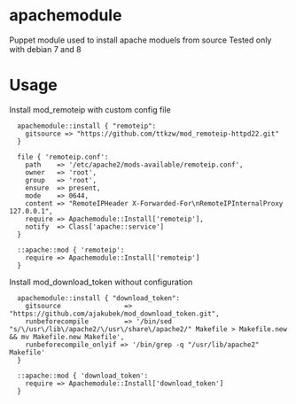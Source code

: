 # apachemodule
Puppet module used to install apache moduels from source
Tested only with debian 7 and 8

# Usage
Install mod_remoteip with custom config file
```Puppet
  apachemodule::install { "remoteip":
    gitsource => "https://github.com/ttkzw/mod_remoteip-httpd22.git"
  }

  file { 'remoteip.conf':
    path    => '/etc/apache2/mods-available/remoteip.conf',
    owner   => 'root',
    group   => 'root',
    ensure  => present,
    mode    => 0644,
    content => "RemoteIPHeader X-Forwarded-For\nRemoteIPInternalProxy 127.0.0.1",
    require => Apachemodule::Install['remoteip'],
    notify  => Class['apache::service']
  }

  ::apache::mod { 'remoteip':
    require => Apachemodule::Install['remoteip']
  }
```

Install mod_download_token without configuration
```Puppet
  apachemodule::install { "download_token":
    gitsource                => "https://github.com/ajakubek/mod_download_token.git",
    runbeforecompile         => '/bin/sed "s/\/usr\/lib\/apache2/\/usr\/share\/apache2/" Makefile > Makefile.new && mv Makefile.new Makefile',
    runbeforecompile_onlyif => '/bin/grep -q "/usr/lib/apache2" Makefile'
  }

  ::apache::mod { 'download_token':
    require => Apachemodule::Install['download_token']
  }
```
